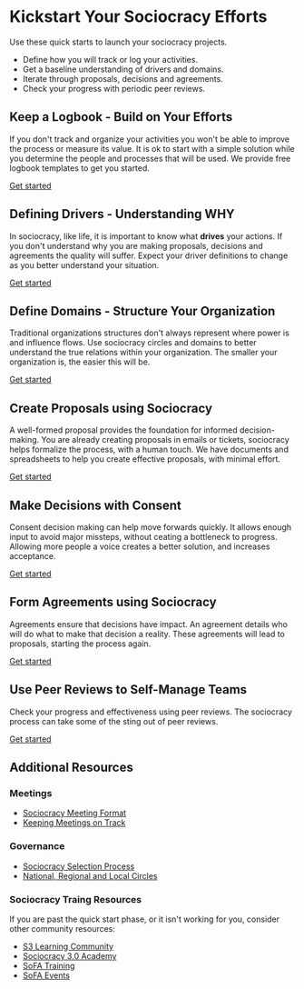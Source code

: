 # Kickstart Your Sociocracy Efforts

Use these quick starts to launch your sociocracy projects.

* Define how you will track or log your activities.
* Get a baseline understanding of drivers and domains.
* Iterate through proposals, decisions and agreements.
* Check your progress with periodic peer reviews.

## Keep a Logbook - Build on Your Efforts

If you don't track and organize your activities you won't be able to improve the process or measure its value. It is ok to start with a simple solution while you determine the people and processes that will be used. We provide free logbook templates to get you started.

[Get started](/quick-start/keeping-a-sociocracy-logbook/)


## Defining Drivers - Understanding WHY 

In sociocracy, like life, it is important to know what **drives** your actions. If you don't understand why you are making proposals, decisions and agreements the quality will suffer. Expect your driver definitions to change as you better understand your situation. 

[Get started](/quick-start/defining-business-drivers/)


## Define Domains - Structure Your Organization

Traditional organizations structures don't always represent where power is and influence flows. Use sociocracy circles and domains to better understand the true relations within your organization. The smaller your organization is, the easier this will be.

[Get started](/quick-start/defining-sociocracy-domains/)


## Create Proposals using Sociocracy

A well-formed proposal provides the foundation for informed decision-making. You are already creating proposals in emails or tickets, sociocracy helps formalize the process, with a human touch. We have documents and spreadsheets to help you create effective proposals, with minimal effort.


[Get started](/quick-start/creating-sociocracy-proposals/)


## Make Decisions with Consent

Consent decision making can help move forwards quickly. It allows enough input to avoid major missteps, without ceating a bottleneck to progress. Allowing more people a voice creates a better solution, and increases acceptance.

[Get started](/quick-start/using-sociocracy-for-decision-making/)

## Form Agreements using Sociocracy

Agreements ensure that decisions have impact. An agreement details who will do what to make that decision a reality. These agreements will lead to proposals, starting the process again.

[Get started](/quick-start/forming-business-agreements/)


## Use Peer Reviews to Self-Manage Teams

Check your progress and effectiveness using peer reviews. The sociocracy process can take some of the sting out of peer reviews.

[Get started](/quick-start/sociocracy-peer-reviews/)


## Additional Resources

### Meetings

* [Sociocracy Meeting Format](https://www.sociocracyforall.org/meeting-format/)
* [Keeping Meetings on Track](https://www.sociocracyforall.org/better-facilitation-how-not-to-side-track-a-meeting/)

### Governance

* [Sociocracy Selection Process](https://www.sociocracyforall.org/selection-process/)
* [National, Regional and Local Circles](https://www.sociocracyforall.org/national-regional-and-local-sociocracy/)

### Sociocracy Traing Resources

If you are past the quick start phase, or it isn't working for you, consider other community resources:

* [S3 Learning Community](https://community.sociocracy30.org/)
* [Sociocracy 3.0 Academy](https://academy.sociocracy30.org/)
* [SoFA Training](https://www.sociocracyforall.org/training/)
* [SoFA Events](https://www.sociocracyforall.org/events/)
